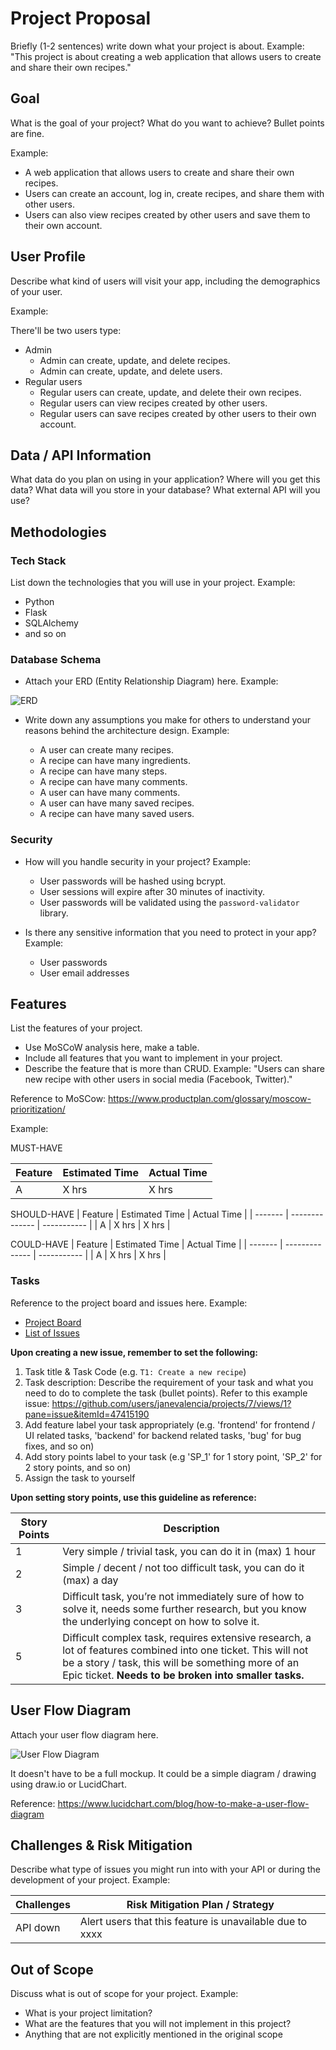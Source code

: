 # Project Proposal

Briefly (1-2 sentences) write down what your project is about. Example: "This project is about creating a web application that allows users to create and share their own recipes."

## Goal

What is the goal of your project? What do you want to achieve? Bullet points are fine.

Example: 

- A web application that allows users to create and share their own recipes. 
- Users can create an account, log in, create recipes, and share them with other users. 
- Users can also view recipes created by other users and save them to their own account.

## User Profile

Describe what kind of users will visit your app, including the demographics of your user.

Example:

There'll be two users type:
- Admin
  - Admin can create, update, and delete recipes.
  - Admin can create, update, and delete users.
- Regular users
  - Regular users can create, update, and delete their own recipes.
  - Regular users can view recipes created by other users.
  - Regular users can save recipes created by other users to their own account.

## Data / API Information

What data do you plan on using in your application? Where will you get this data? What data will you store in your database? What external API will you use?

## Methodologies

### Tech Stack

List down the technologies that you will use in your project. Example:

- Python
- Flask
- SQLAlchemy
- and so on

### Database Schema

- Attach your ERD (Entity Relationship Diagram) here. Example:

![ERD](/path/to/image.png)

- Write down any assumptions you make for others to understand your reasons behind the architecture design. Example:

  - A user can create many recipes.
  - A recipe can have many ingredients.
  - A recipe can have many steps.
  - A recipe can have many comments.
  - A user can have many comments.
  - A user can have many saved recipes.
  - A recipe can have many saved users.

### Security

- How will you handle security in your project? Example:

  - User passwords will be hashed using bcrypt.
  - User sessions will expire after 30 minutes of inactivity.
  - User passwords will be validated using the `password-validator` library.

- Is there any sensitive information that you need to protect in your app? Example:

  - User passwords
  - User email addresses

## Features

List the features of your project. 

- Use MoSCoW analysis here, make a table.
- Include all features that you want to implement in your project.
- Describe the feature that is more than CRUD. Example: "Users can share new recipe with other users in social media (Facebook, Twitter)."

Reference to MoSCow: https://www.productplan.com/glossary/moscow-prioritization/ 

Example:

MUST-HAVE

| Feature | Estimated Time | Actual Time |
| ------- | -------------- | ----------- |
| A       | X hrs          | X hrs       |

SHOULD-HAVE
| Feature | Estimated Time | Actual Time |
| ------- | -------------- | ----------- |
| A       | X hrs          | X hrs       |

COULD-HAVE
| Feature | Estimated Time | Actual Time |
| ------- | -------------- | ----------- |
| A       | X hrs          | X hrs       |

### Tasks

Reference to the project board and issues here. Example:

- [Project Board]()
- [List of Issues]()

**Upon creating a new issue, remember to set the following:**

1. Task title & Task Code (e.g. `T1: Create a new recipe`)
2. Task description: Describe the requirement of your task and what you need to do to complete the task (bullet points). Refer to this example issue: https://github.com/users/janevalencia/projects/7/views/1?pane=issue&itemId=47415190 
3. Add feature label your task appropriately (e.g. 'frontend' for frontend / UI related tasks, 'backend' for backend related tasks, 'bug' for bug fixes, and so on)
4. Add story points label to your task (e.g 'SP_1' for 1 story point, 'SP_2' for 2 story points, and so on)
5. Assign the task to yourself


**Upon setting story points, use this guideline as reference:**

| Story Points | Description                                                                                                                                                                                                              |
|--------------|--------------------------------------------------------------------------------------------------------------------------------------------------------------------------------------------------------------------------|
| 1            | Very simple / trivial task, you can do it in (max) 1 hour                                                                                                                                                                |
| 2            | Simple / decent / not too difficult task, you can do it (max) a day                                                                                                                                                      |
| 3            | Difficult task, you’re not immediately sure of how to solve it, needs some further research, but you know the underlying concept on how to solve it.                                                                     |
| 5            | Difficult complex task, requires extensive research, a lot of features combined into one ticket. This will not be a story / task, this will be something more of an Epic ticket.  **Needs to be broken into smaller tasks.** |

## User Flow Diagram

Attach your user flow diagram here. 

![User Flow Diagram](/path/to/image.png)

It doesn't have to be a full mockup. It could be a simple diagram / drawing using draw.io or LucidChart.

Reference: https://www.lucidchart.com/blog/how-to-make-a-user-flow-diagram 

## Challenges & Risk Mitigation

Describe what type of issues you might run into with your API or during the development of your project. Example:

| Challenges     | Risk Mitigation Plan / Strategy |
| -------------- | ------------------------------- |
| API down       | Alert users that this feature is unavailable due to xxxx |

## Out of Scope

Discuss what is out of scope for your project. Example:

- What is your project limitation?
- What are the features that you will not implement in this project?
- Anything that are not explicitly mentioned in the original scope